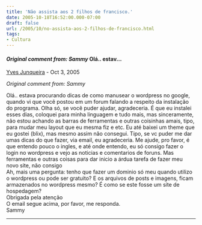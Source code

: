 ```yaml
---
title: 'Não assista aos 2 filhos de francisco.'
date: 2005-10-18T16:52:00.000-07:00
draft: false
url: /2005/10/no-assista-aos-2-filhos-de-francisco.html
tags: 
- Cultura
---
```


#### _Original comment from: Sammy_ Olá.. estav...
[Yves Junqueira](https://www.blogger.com/profile/00104361785049371212 "noreply@blogger.com") - <time datetime="2005-10-26T04:53:00.000-07:00">Oct 3, 2005</time>

_Original comment from: Sammy_  
  
Olá.. estava procurando dicas de como manusear o wordpress no google, quando vi que você postou em um forum falando a respeito da instalação do programa. Olha só, se você puder ajudar, agradeceria. É que eu instalei esses dias, coloquei para minha linguagem e tudo mais, mas sinceramente, não estou achando as barras de ferramentas e outras coisinhas amais, tipo, para mudar meu layout que eu mesma fiz e etc. Eu até baixei um theme que eu gostei (blix), mas mesmo assim não consegui. Tipo, se vc puder me dar umas dicas do que fazer, via email, eu agradeceria. Me ajude, pro favor, é que entendo pouco o ingles, e até onde entendo, eu só consigo fazer o login no wordpress e vejo as noticias e comentarios de foruns. Mas ferramentas e outras coisas para dar inicio a árdua tarefa de fazer meu novo site, não consigo  
Ah, mais uma pergunta: tenho que fazer um dominio só meu quando utilizo o wordpress ou pode ser gratuito? E os arquivos de posts e imagens, ficam armazenados no wordpress mesmo? É como se este fosse um site de hospedagem?  
Obrigada pela atenção  
O email segue acima, por favor, me responda.  
Sammy
<hr />
